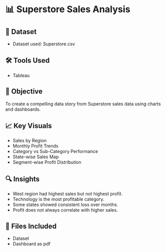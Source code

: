 # 📊 Superstore Sales Analysis

## 📁 Dataset
- Dataset used: Superstore.csv

## 🛠 Tools Used
- Tableau 

## 🎯 Objective
To create a compelling data story from Superstore sales data using charts and dashboards.

## 📈 Key Visuals
- Sales by Region
- Monthly Profit Trends
- Category vs Sub-Category Performance
- State-wise Sales Map
- Segment-wise Profit Distribution

## 🔍 Insights
- West region had highest sales but not highest profit.
- Technology is the most profitable category.
- Some states showed consistent loss over months.
- Profit does not always correlate with higher sales.

## 📂 Files Included
- Dataset
- Dashboard as pdf


